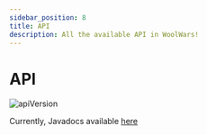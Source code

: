 ```yaml
---
sidebar_position: 8
title: API
description: All the available API in WoolWars! 
---
```


# API 

![apiVersion][apiVersion-url]

Currently, Javadocs available [here](https://jd.imanity.dev/doc/dev.imanity.woolwars/woolwars-api)


[apiVersion-url]: https://img.shields.io/badge/dynamic/json?color=c7bc20&label=API%20Version&query=version&url=https%3A%2F%2Frepo.imanity.dev%2Fapi%2Fmaven%2Flatest%2Fversion%2Fimanity-libraries%2Fdev%252Fimanity%252Fwoolwars%252Fwoolwars-api&style=for-the-badge

